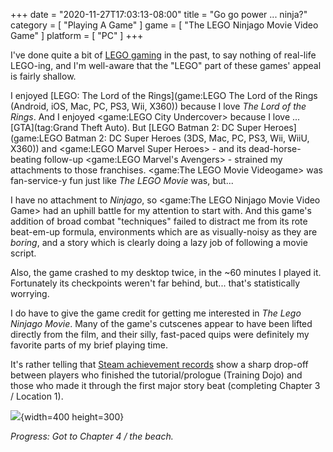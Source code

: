 +++
date = "2020-11-27T17:03:13-08:00"
title = "Go go power ... ninja?"
category = [ "Playing A Game" ]
game = [ "The LEGO Ninjago Movie Video Game" ]
platform = [ "PC" ]
+++

I've done quite a bit of [LEGO gaming](tag:LEGO) in the past, to say nothing of real-life LEGO-ing, and I'm well-aware that the "LEGO" part of these games' appeal is fairly shallow.

I enjoyed [LEGO: The Lord of the Rings](game:LEGO The Lord of the Rings (Android, iOS, Mac, PC, PS3, Wii, X360)) because I love <i>The Lord of the Rings</i>.  And I enjoyed <game:LEGO City Undercover> because I love ... [GTA](tag:Grand Theft Auto).  But [LEGO Batman 2: DC Super Heroes](game:LEGO Batman 2: DC Super Heroes (3DS, Mac, PC, PS3, Wii, WiiU, X360)) and <game:LEGO Marvel Super Heroes> - and its dead-horse-beating follow-up <game:LEGO Marvel's Avengers> - strained my attachments to those franchises.  <game:The LEGO Movie Videogame> was fan-service-y fun just like <i>The LEGO Movie</i> was, but...

I have no attachment to <i>Ninjago</i>, so <game:The LEGO Ninjago Movie Video Game> had an uphill battle for my attention to start with.  And this game's addition of broad combat "techniques" failed to distract me from its rote beat-em-up formula, environments which are as visually-noisy as they are <i>boring</i>, and a story which is clearly doing a lazy job of following a movie script.

Also, the game crashed to my desktop twice, in the ~60 minutes I played it.  Fortunately its checkpoints weren't far behind, but... that's statistically worrying.

I do have to give the game credit for getting me interested in <i>The Lego Ninjago Movie</i>.  Many of the game's cutscenes appear to have been lifted directly from the film, and their silly, fast-paced quips were definitely my favorite parts of my brief playing time.

It's rather telling that <a href="https://steamcommunity.com/stats/640590/achievements">Steam achievement records</a> show a sharp drop-off between players who finished the tutorial/prologue (Training Dojo) and those who made it through the first major story beat (completing Chapter 3 / Location 1).

![]($SiteBaseURL$legoninjago_achievements.png){width=400 height=300}

<i>Progress: Got to Chapter 4 / the beach.</i>
